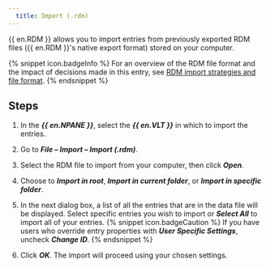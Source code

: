 ```yaml
---
  title: Import (.rdm)
---
```

{{ en.RDM }} allows you to import entries from previously exported RDM files ({{ en.RDM }}'s native export format) stored on your computer. 

{% snippet icon.badgeInfo %} 
For an overview of the RDM file format and the impact of decisions made in this entry, see [RDM import strategies and file format](/rdm/windows/commands/file/import/rdm/strategies-file-format/). 
{% endsnippet %}
 
## Steps 

1. In the ***{{ en.NPANE }}***, select the ***{{ en.VLT }}*** in which to import the entries. 
1. Go to ***File – Import – Import (.rdm)***. 
1. Select the RDM file to import from your computer, then click ***Open***. 
1. Choose to ***Import in root***, ***Import in current folder***, or ***Import in specific folder***. 
1. In the next dialog box, a list of all the entries that are in the data file will be displayed. Select specific entries you wish to import or ***Select All*** to import all of your entries. 
{% snippet icon.badgeCaution %} 
If you have users who override entry properties with ***User Specific Settings***, uncheck ***Change ID***. 
{% endsnippet %}
 
6. Click ***OK***. 
The import will proceed using your chosen settings. 
